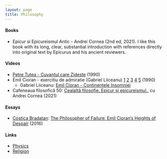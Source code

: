```yaml
---
layout: page
title: Philosophy
---
```

#### Books
* Epicur si Epicureismul Antic - Andrei Cornea (2nd ed, 2021). I like this book with its long, clear, substantial introduction with references directly into original text by Epicurus and his ancient reviewers.

#### Videos
* [Petre Tutea - Cuvantul care Zideste](https://www.youtube.com/watch?v=TlrH42G2Q8c) (1990)
* Emil Cioran - exercitiu de admiratie (Gabriel Liiceanu) [1](https://www.youtube.com/watch?v=RCOW3cIzR_g) [2](https://www.youtube.com/watch?v=oyjvedVCPYw) [3](https://www.youtube.com/watch?v=ak8NVlX77Ao) [4](https://www.youtube.com/watch?v=WVYVjOYdmiU&t=2s) [5](https://www.youtube.com/watch?v=QxQGHGEOfLo) (1990)
  * Gabriel Liiceanu: [Emil Cioran - Continentele Insomniei](https://www.youtube.com/watch?v=p8HZ48i4KX0)
* Cafeneaua filosofică 50: [Cealaltă filosofie. Epicur și epicureismul.](https://www.youtube.com/watch?v=Nsnt9xoW-M4), cu Andrei Cornea (2021)

#### Essays
* [Costica Bradatan](https://lareviewofbooks.org/contributor/costica-bradatan): [The Philosopher of Failure: Emil Cioran’s Heights of Despair](https://lareviewofbooks.org/article/philosopher-failure-emil-ciorans-heights-despair/#!) (2016)

#### Links
* [Physics](physics.md)
* [Religion](religion.md)
